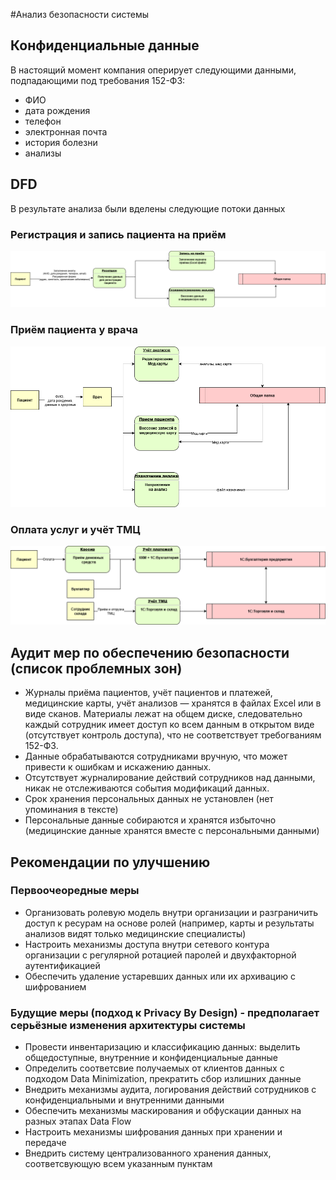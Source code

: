 #Анализ безопасности системы
## Конфиденциальные данные 
В настоящий момент компания оперирует следующими данными, подпадающими под требования 152-ФЗ:
* ФИО
* дата рождения
* телефон
* электронная почта
* история болезни
* анализы

## DFD
В результате анализа были вделены следующие потоки данных
### Регистрация и запись пациента на приём
![Регистрация и запись пациента на приём](dfd-reception.drawio.png)
### Приём пациента у врача
![Приём пациента у врача](dfd-doctor.drawio.png)
### Оплата услуг и учёт ТМЦ
![Оплата услуг и учёт ТМЦ](dfd-finance.drawio.png)

## Аудит мер по обеспечению безопасности (список проблемных зон)
* Журналы приёма пациентов, учёт пациентов и платежей, медицинские карты, учёт анализов ― хранятся в файлах Excel или в виде сканов. Материалы лежат на общем диске, следовательно каждый сотрудник имеет доступ ко всем данным в открытом виде (отсутствует контроль доступа), что не соответствует требогваниям 152-ФЗ.
* Данные обрабатываются сотрудниками вручную, что может привести к ошибкам и искажению данных.
* Отсутствует журналирование действий сотрудников над данными, никак не отслеживаются события модификаций данных.
* Срок хранения персональных данных не установлен (нет упоминания в тексте)
* Персональные данные собираются и хранятся избыточно (медицинские данные хранятся вместе с персональными данными)

## Рекомендации по улучшению
### Первоочеоредные меры
* Организовать ролевую модель внутри организации и разграничить доступ к ресурам на основе ролей (например, карты и результаты анализов видят только медицинские специалисты)
* Настроить механизмы доступа внутри сетевого контура организации с регулярной ротацией паролей и двухфакторной аутентификацией
* Обеспечить удаление устаревших данных или их архивацию с шифрованием
### Будущие меры (подход к Privacy By Design) - предполагает серьёзные изменения архитектуры системы 
* Провести инвентаризацию и классификацию данных: выделить общедоступные, внутренние и конфиденциальные данные
* Определить соответсвие получаемых от клиентов данных с подходом Data Minimization, прекратить сбор излишних данные 
* Внедрить механизмы аудита, логирования действий сотрудников с конфиденциальными и внутренними данными
* Обеспечить механизмы маскирования и обфускации данных на разных этапах Data Flow
* Настроить механизмы шифрования данных при хранении и передаче
* Внедрить систему централизованного хранения данных, соответсвующую всем указанным пунктам
